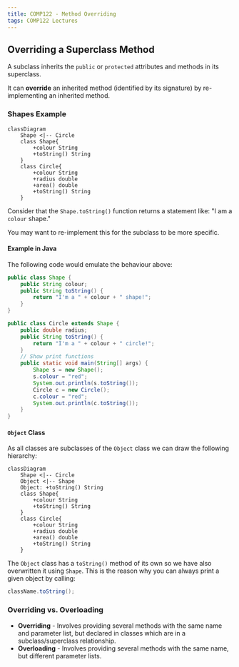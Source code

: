 ```yaml
---
title: COMP122 - Method Overriding
tags: COMP122 Lectures
---
```

## Overriding a Superclass Method
A subclass inherits the `public` or `protected` attributes and methods in its superclass.

It can **override** an inherited method (identified by its signature) by re-implementing an inherited method.

### Shapes Example

```mermaid
classDiagram
	Shape <|-- Circle
	class Shape{
		+colour String
		+toString() String
	}
	class Circle{
		+colour String
		+radius double
		+area() double
		+toString() String
	}
```

Consider that the `Shape.toString()` function returns a statement like: "I am a `colour` shape."

You may want to re-implement this for the subclass to be more specific.

#### Example in Java
The following code would emulate the behaviour above:

```java
public class Shape {
	public String colour;
	public String toString() {
		return "I'm a " + colour + " shape!";
	}
}
```

```java
public class Circle extends Shape {
	public double radius;
	public String toString() {
		return "I'm a " + colour + " circle!";
	}
	// Show print functions
	public static void main(String[] args) {
		Shape s = new Shape();
		s.colour = "red";
		System.out.println(s.toString());
		Circle c = new Circle();
		c.colour = "red";
		System.out.println(c.toString());
	}
}
```

#### `Object` Class
As all classes are subclasses of the `Object` class we can draw the following hierarchy:

```mermaid
classDiagram
	Shape <|-- Circle
	Object <|-- Shape
	Object: +toString() String
	class Shape{
		+colour String
		+toString() String
	}
	class Circle{
		+colour String
		+radius double
		+area() double
		+toString() String
	}
```

The `Object` class has a `toString()` method of its own so we have also overwritten it using `Shape`. This is the reason why you can always print a given object by calling:

```java
className.toString();
```

### Overriding vs. Overloading 

* **Overriding** - Involves providing several methods with the same name and parameter list, but declared in classes which are in a subclass/superclass relationship.
* **Overloading** - Involves providing several methods with the same name, but different parameter lists.